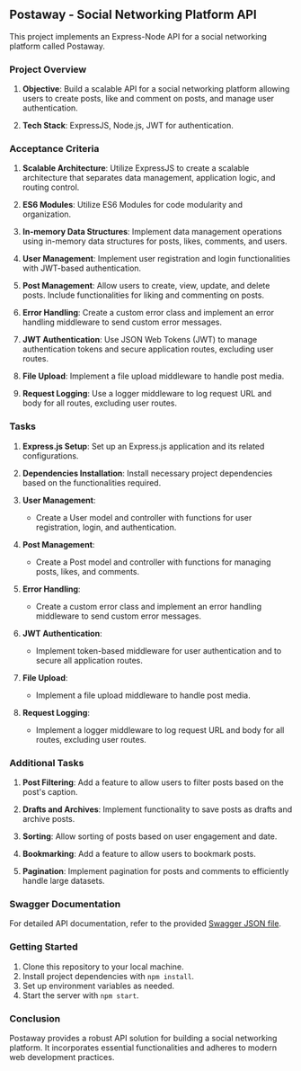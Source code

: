 ## Postaway - Social Networking Platform API

This project implements an Express-Node API for a social networking platform called Postaway.

### Project Overview

1. **Objective**: Build a scalable API for a social networking platform allowing users to create posts, like and comment on posts, and manage user authentication.

2. **Tech Stack**: ExpressJS, Node.js, JWT for authentication.

### Acceptance Criteria

1. **Scalable Architecture**: Utilize ExpressJS to create a scalable architecture that separates data management, application logic, and routing control.

2. **ES6 Modules**: Utilize ES6 Modules for code modularity and organization.

3. **In-memory Data Structures**: Implement data management operations using in-memory data structures for posts, likes, comments, and users.

4. **User Management**: Implement user registration and login functionalities with JWT-based authentication.

5. **Post Management**: Allow users to create, view, update, and delete posts. Include functionalities for liking and commenting on posts.

6. **Error Handling**: Create a custom error class and implement an error handling middleware to send custom error messages.

7. **JWT Authentication**: Use JSON Web Tokens (JWT) to manage authentication tokens and secure application routes, excluding user routes.

8. **File Upload**: Implement a file upload middleware to handle post media.

9. **Request Logging**: Use a logger middleware to log request URL and body for all routes, excluding user routes.

### Tasks

1. **Express.js Setup**: Set up an Express.js application and its related configurations.

2. **Dependencies Installation**: Install necessary project dependencies based on the functionalities required.

3. **User Management**:
   - Create a User model and controller with functions for user registration, login, and authentication.

4. **Post Management**:
   - Create a Post model and controller with functions for managing posts, likes, and comments.

5. **Error Handling**:
   - Create a custom error class and implement an error handling middleware to send custom error messages.

6. **JWT Authentication**:
   - Implement token-based middleware for user authentication and to secure all application routes.

7. **File Upload**:
   - Implement a file upload middleware to handle post media.

8. **Request Logging**:
   - Implement a logger middleware to log request URL and body for all routes, excluding user routes.

### Additional Tasks

1. **Post Filtering**: Add a feature to allow users to filter posts based on the post's caption.

2. **Drafts and Archives**: Implement functionality to save posts as drafts and archive posts.

3. **Sorting**: Allow sorting of posts based on user engagement and date.

4. **Bookmarking**: Add a feature to allow users to bookmark posts.

5. **Pagination**: Implement pagination for posts and comments to efficiently handle large datasets.

### Swagger Documentation

For detailed API documentation, refer to the provided [Swagger JSON file](swagger.json).

### Getting Started

1. Clone this repository to your local machine.
2. Install project dependencies with `npm install`.
3. Set up environment variables as needed.
4. Start the server with `npm start`.

### Conclusion

Postaway provides a robust API solution for building a social networking platform. It incorporates essential functionalities and adheres to modern web development practices.

